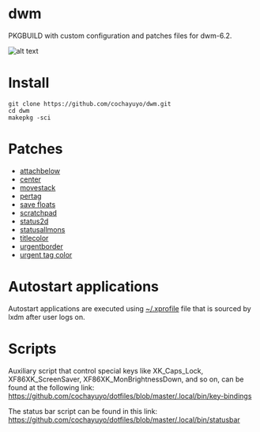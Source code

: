 # dwm
PKGBUILD with custom configuration and patches files for dwm-6.2.

![alt text](https://github.com/cochayuyo/dwm/blob/master/screenshot.png)


# Install
```
git clone https://github.com/cochayuyo/dwm.git
cd dwm
makepkg -sci
```
# Patches

- [attachbelow](https://dwm.suckless.org/patches/attachbelow/dwm-attachbelow-toggleable-6.2.diff)
- [center](https://dwm.suckless.org/patches/center/dwm-center-6.1.diff)
- [movestack](https://dwm.suckless.org/patches/movestack/dwm-movestack-6.1.diff)
- [pertag](https://dwm.suckless.org/patches/pertag/dwm-pertag-20170513-ceac8c9.diff)
- [save floats](https://dwm.suckless.org/patches/save_floats/dwm-savefloats-20181212-b69c870.diff)
- [scratchpad](https://dwm.suckless.org/patches/scratchpad/dwm-scratchpad-6.2.diff)
- [status2d](https://dwm.suckless.org/patches/status2d/dwm-status2d-20161231-bb3bd6f.diff)
- [statusallmons](https://dwm.suckless.org/patches/statusallmons/dwm-statusallmons-20160731-56a31dc.diff)
- [titlecolor](https://dwm.suckless.org/patches/titlecolor/dwm-titlecolor-20190206-6.2.diff)
- [urgentborder](https://dwm.suckless.org/patches/urgentborder/dwm-6.1-min-border.diff)
- [urgent tag color](https://github.com/ericpruitt/mydwm/blob/master/patches/00-urgent-tag-color.diff)

# Autostart applications
Autostart applications are executed using [~/.xprofile](https://github.com/cochayuyo/dotfiles/blob/master/.xprofile)
file that is sourced by lxdm after user logs on.
# Scripts
Auxiliary script that control special keys like XK_Caps_Lock, XF86XK_ScreenSaver, XF86XK_MonBrightnessDown, and so on, can be found at the following link: https://github.com/cochayuyo/dotfiles/blob/master/.local/bin/key-bindings

The status bar script can be found in this link: https://github.com/cochayuyo/dotfiles/blob/master/.local/bin/statusbar

